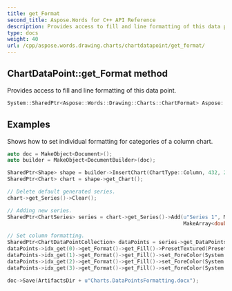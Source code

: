 ```yaml
---
title: get_Format
second_title: Aspose.Words for C++ API Reference
description: Provides access to fill and line formatting of this data point.
type: docs
weight: 40
url: /cpp/aspose.words.drawing.charts/chartdatapoint/get_format/
---
```

## ChartDataPoint::get_Format method


Provides access to fill and line formatting of this data point.

```cpp
System::SharedPtr<Aspose::Words::Drawing::Charts::ChartFormat> Aspose::Words::Drawing::Charts::ChartDataPoint::get_Format()
```


## Examples



Shows how to set individual formatting for categories of a column chart. 
```cpp
auto doc = MakeObject<Document>();
auto builder = MakeObject<DocumentBuilder>(doc);

SharedPtr<Shape> shape = builder->InsertChart(ChartType::Column, 432, 252);
SharedPtr<Chart> chart = shape->get_Chart();

// Delete default generated series.
chart->get_Series()->Clear();

// Adding new series.
SharedPtr<ChartSeries> series = chart->get_Series()->Add(u"Series 1", MakeArray<String>({u"Category 1", u"Category 2", u"Category 3", u"Category 4"}),
                                                         MakeArray<double>({1, 2, 3, 4}));

// Set column formatting.
SharedPtr<ChartDataPointCollection> dataPoints = series->get_DataPoints();
dataPoints->idx_get(0)->get_Format()->get_Fill()->PresetTextured(PresetTexture::Denim);
dataPoints->idx_get(1)->get_Format()->get_Fill()->set_ForeColor(System::Drawing::Color::get_Red());
dataPoints->idx_get(2)->get_Format()->get_Fill()->set_ForeColor(System::Drawing::Color::get_Yellow());
dataPoints->idx_get(3)->get_Format()->get_Fill()->set_ForeColor(System::Drawing::Color::get_Blue());

doc->Save(ArtifactsDir + u"Charts.DataPointsFormatting.docx");
```

